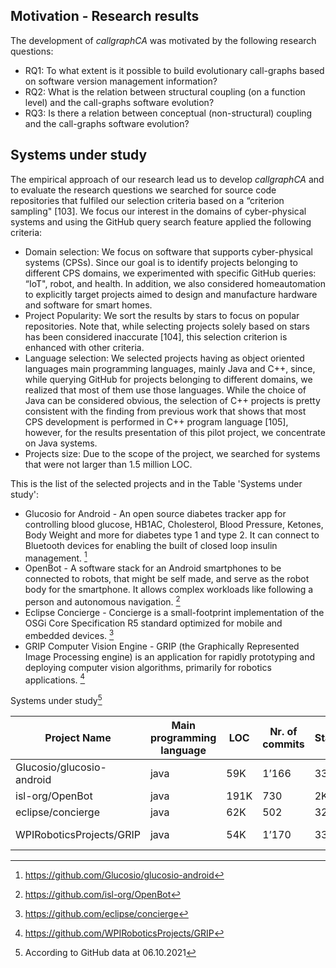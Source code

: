 Motivation - Research results
---------------------
The development of *callgraphCA* was motivated by the following research questions:

* RQ1: To what extent is it possible to build evolutionary call-graphs based on software version management information?
* RQ2: What is the relation between structural coupling (on a function level) and the call-graphs software evolution?
* RQ3: Is there a relation between conceptual (non-structural) coupling and the call-graphs software evolution?


Systems under study
---------------------
The empirical approach of our research lead us to develop *callgraphCA* and to evaluate the research questions 
we searched for source code repositories that fulfiled our selection criteria based on a “criterion sampling" [103]. 
We focus our interest in the domains of cyber-physical systems and using the GitHub query search feature applied the following criteria:

* Domain selection: We focus on software that supports cyber-physical systems (CPSs). Since our goal is to identify projects belonging to different CPS domains, we experimented with specific GitHub queries: “IoT", robot, and health. In addition, we also considered homeautomation to explicitly target projects aimed to design and manufacture hardware and software for smart homes.
* Project Popularity: We sort the results by stars to focus on popular repositories. Note that, while selecting projects solely based on stars has been considered inaccurate [104], this selection criterion is enhanced with other criteria.
* Language selection: We selected projects having as object oriented languages main programming languages, mainly Java and C++, since, while querying GitHub for projects belonging to different domains, we realized that most of them use those languages. While the choice of Java can be considered obvious, the selection of C++ projects is pretty consistent with the finding from previous work that shows that most CPS development is performed in C++ program language [105], however, for the results presentation of this pilot project, we concentrate on Java systems.
* Projects size: Due to the scope of the project, we searched for systems that were not larger than 1.5 million LOC.

This is the list of the selected projects and in the Table 'Systems under study':

* Glucosio for Android - An open source diabetes tracker app for controlling blood glucose, HB1AC, Cholesterol, Blood Pressure, Ketones, Body Weight and more for diabetes type 1 and type 2. It can connect to Bluetooth devices for enabling the built of closed loop insulin management. [^1]
* OpenBot - A software stack for an Android smartphones to be connected to robots, that might be self made, and serve as the robot body for the smartphone. It allows complex workloads like following a person and autonomous navigation. [^2]
* Eclipse Concierge - Concierge is a small-footprint implementation of the OSGi Core Specification R5 standard optimized for mobile and embedded devices. [^3]
* GRIP Computer Vision Engine - GRIP (the Graphically Represented Image Processing engine) is an application for rapidly prototyping and deploying computer vision algorithms, primarily for robotics applications. [^4]


Systems under study[^5]

| Project Name              | Main programming language | LOC  | Nr. of commits | Stars | Nr. Tags | Topic             |
|---------------------------|---------------------------|------|----------------|-------|----------|-------------------|
| Glucosio/glucosio-android | java                      | 59K  |          1’166 |   332 |       31 | health automation |
| isl-org/OpenBot           | java                      | 191K |            730 |    2K |        7 | robots            |
| eclipse/concierge         | java                      | 62K  |            502 |    32 |        2 | iot               |
| WPIRoboticsProjects/GRIP  | java                      | 54K  |          1’170 |   334 |       26 | robotic vision    |



[^1]:https://github.com/Glucosio/glucosio-android
[^2]:https://github.com/isl-org/OpenBot
[^3]:https://github.com/eclipse/concierge
[^4]:https://github.com/WPIRoboticsProjects/GRIP
[^5]:According to GitHub data at 06.10.2021





